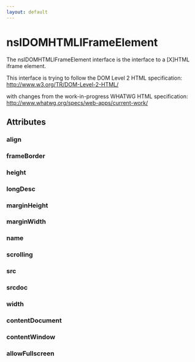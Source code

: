 ```yaml
---
layout: default
---
```


# nsIDOMHTMLIFrameElement #

The nsIDOMHTMLIFrameElement interface is the interface to a [X]HTML
iframe element.

This interface is trying to follow the DOM Level 2 HTML specification:
http://www.w3.org/TR/DOM-Level-2-HTML/

with changes from the work-in-progress WHATWG HTML specification:
http://www.whatwg.org/specs/web-apps/current-work/


## Attributes ##

### align ###

### frameBorder ###

### height ###

### longDesc ###

### marginHeight ###

### marginWidth ###

### name ###

### scrolling ###

### src ###

### srcdoc ###

### width ###

### contentDocument ###

### contentWindow ###

### allowFullscreen ###
